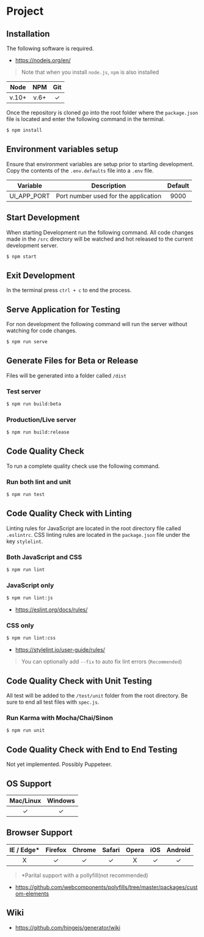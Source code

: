 # Project

## Installation

The following software is required.

- https://nodejs.org/en/

> Note that when you install `node.js`, `npm` is also installed

| Node  | NPM | Git |
|:---------:|:---------:|:---------:|
|  v.10+ | v.6+ | &check; |

Once the repository is cloned go into the root folder where the `package.json` file
is located and enter the following command in the terminal.

```sh
$ npm install
```
## Environment variables setup

Ensure that environment variables are setup prior to starting development.  Copy the contents of the `.env.defaults` file into a `.env` file.

| Variable  | Description | Default |
|:---------:|:---------:|:---------:|
| UI_APP_PORT | Port number used for the application | 9000 |

## Start Development 

When starting Development run the following command.  All code changes made in the `/src` directory will be watched and hot released to the current development server.

```sh
$ npm start
```

## Exit Development

In the terminal press `ctrl + c` to end the process.

## Serve Application for Testing

For non development the following command will run the server without watching for code changes.

```sh
$ npm run serve
```

## Generate Files for Beta or Release

Files will be generated into a folder called `/dist`

### Test server
```sh
$ npm run build:beta
```

### Production/Live server
```sh
$ npm run build:release
```

## Code Quality Check

To run a complete quality check use the following command.

### Run both lint and unit

```sh
$ npm run test
```

## Code Quality Check with Linting

Linting rules for JavaScript are located in the root directory file called `.eslintrc`. CSS linting rules are located in the `package.json` file under the key `stylelint`.

### Both JavaScript and CSS

```sh
$ npm run lint
```

### JavaScript only

```sh
$ npm run lint:js
```
- https://eslint.org/docs/rules/

### CSS only

```sh
$ npm run lint:css
```
- https://stylelint.io/user-guide/rules/

> You can optionally add `--fix` to auto fix lint errors (`Recommended`)

## Code Quality Check with Unit Testing

All test will be added to the `/test/unit` folder from the root directory.  Be sure to end all test files with `spec.js`.

### Run Karma with Mocha/Chai/Sinon

```sh
$ npm run unit
```

## Code Quality Check with End to End Testing

Not yet implemented.  Possibly Puppeteer.

## OS Support

| Mac/Linux | Windows |
|:---------:|:---------:|
| &check; | &check; |

## Browser Support

| IE / Edge* | Firefox | Chrome | Safari | Opera | iOS | Android |
|:---------:|:---------:|:---------:|:---------:|:---------:|:---------:|:---------:|
| &Chi; | &check; | &check; | &check; | &Chi; | &check; | &check;

> *Parital support with a pollyfill(not recommended)

- https://github.com/webcomponents/polyfills/tree/master/packages/custom-elements

## Wiki

- https://github.com/hingejs/generator/wiki
